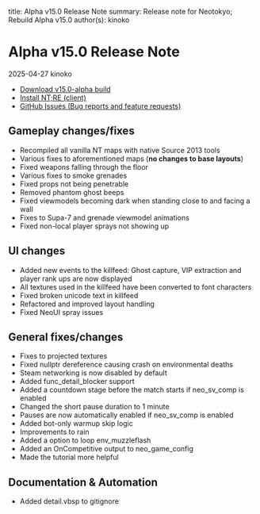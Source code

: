 title: Alpha v15.0 Release Note
summary: Release note for Neotokyo; Rebuild Alpha v15.0
author(s): kinoko

# Alpha v15.0 Release Note
2025-04-27 kinoko

* [Download v15.0-alpha build](https://github.com/NeotokyoRebuild/neo/releases/tag/v15-alpha)
* [Install NT;RE (client)](/guide/install/)
* [GitHub Issues (Bug reports and feature requests)](https://github.com/NeotokyoRebuild/neo/issues)

## Gameplay changes/fixes

* Recompiled all vanilla NT maps with native Source 2013 tools 
* Various fixes to aforementioned maps (**no changes to base layouts**)
* Fixed weapons falling through the floor
* Various fixes to smoke grenades
* Fixed props not being penetrable
* Removed phantom ghost beeps
* Fixed viewmodels becoming dark when standing close to and facing a wall
* Fixes to Supa-7 and grenade viewmodel animations
* Fixed non-local player sprays not showing up

## UI changes

* Added new events to the killfeed: Ghost capture, VIP extraction and player rank ups are now displayed
* All textures used in the killfeed have been converted to font characters
* Fixed broken unicode text in killfeed 
* Refactored and improved layout handling
* Fixed NeoUI spray issues

## General fixes/changes

* Fixes to projected textures
* Fixed nullptr dereference causing crash on environmental deaths
* Steam networking is now disabled by default
* Added func\_detail\_blocker support
* Added a countdown stage before the match starts if neo\_sv\_comp is enabled
* Changed the short pause duration to 1 minute
* Pauses are now automatically enabled if neo\_sv\_comp is enabled
* Added bot-only warmup skip logic
* Improvements to rain
* Added a option to loop env_muzzleflash
* Added an OnCompetitive output to neo\_game\_config
* Made the tutorial more helpful

## Documentation & Automation
* Added detail.vbsp to gitignore
